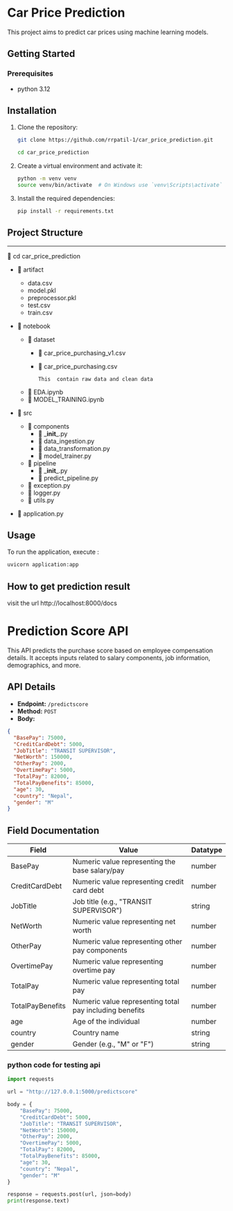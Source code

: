 # Car Price Prediction

This project aims to predict car prices using machine learning models.

## Getting Started

### Prerequisites
- python 3.12

## Installation

1. Clone the repository:
    ```sh
    git clone https://github.com/rrpatil-1/car_price_prediction.git
    
    cd car_price_prediction
    ```

2. Create a virtual environment and activate it:
    ```sh
    python -m venv venv
    source venv/bin/activate  # On Windows use `venv\Scripts\activate`
    ```

3. Install the required dependencies:
    ```sh
    pip install -r requirements.txt
    ```

## Project Structure
-------------------------------------------------------- 
📂 cd car_price_prediction
- 📂 artifact
  - data.csv
  - model.pkl
  - preprocessor.pkl
  - test.csv
  - train.csv

- 📂 notebook
  - 📂 dataset
    - 📄 car_price_purchasing_v1.csv
    - 📄 car_price_purchasing.csv  
      
          This  contain raw data and clean data

  - 📄 EDA.ipynb
  - 📄 MODEL_TRAINING.ipynb
 - 📂 src
   - 📂 components
     - 📄 \___init___.py
     - 📄 data_ingestion.py
     - 📄 data_transformation.py
     - 📄 model_trainer.py
   - 📂 pipeline
     - 📄 \___init___.py
     - 📄 predict_pipeline.py
   - 📄 exception.py
   - 📄 logger.py
   - 📄 utils.py
    
- 📄 application.py

## Usage

To run the application, execute :
```sh
uvicorn application:app
```
## How to get prediction result 
visit the url
http://localhost:8000/docs


# Prediction Score API

This API predicts the purchase score based on employee compensation details. It accepts inputs related to salary components, job information, demographics, and more.

## API Details

- **Endpoint:** `/predictscore`
- **Method:** `POST`
- **Body:**

```json
{
  "BasePay": 75000,
  "CreditCardDebt": 5000,
  "JobTitle": "TRANSIT SUPERVISOR",
  "NetWorth": 150000,
  "OtherPay": 2000,
  "OvertimePay": 5000,
  "TotalPay": 82000,
  "TotalPayBenefits": 85000,
  "age": 30,
  "country": "Nepal",
  "gender": "M"
}
```
## Field Documentation
| Field              | Value                                                | Datatype |
|--------------------|------------------------------------------------------|----------|
| BasePay            | Numeric value representing the base salary/pay       | number   |
| CreditCardDebt     | Numeric value representing credit card debt          | number   |
| JobTitle           | Job title (e.g., "TRANSIT SUPERVISOR")                 | string   |
| NetWorth           | Numeric value representing net worth                 | number   |
| OtherPay           | Numeric value representing other pay components      | number   |
| OvertimePay        | Numeric value representing overtime pay              | number   |
| TotalPay           | Numeric value representing total pay                 | number   |
| TotalPayBenefits   | Numeric value representing total pay including benefits| number   |
| age                | Age of the individual                                | number   |
| country            | Country name                                         | string   |
| gender             | Gender (e.g., "M" or "F")                              | string   |


### python code for testing api
```python
import requests

url = "http://127.0.0.1:5000/predictscore"

body = {
    "BasePay": 75000,
    "CreditCardDebt": 5000,
    "JobTitle": "TRANSIT SUPERVISOR",
    "NetWorth": 150000,
    "OtherPay": 2000,
    "OvertimePay": 5000,
    "TotalPay": 82000,
    "TotalPayBenefits": 85000,
    "age": 30,
    "country": "Nepal",
    "gender": "M"
}

response = requests.post(url, json=body)
print(response.text)
```